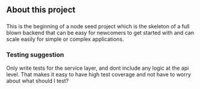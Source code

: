 ## About this project
###
This is the beginning of a node seed project which is the skeleton of a full blown backend that can be easy for newcomers
to get started with and can scale easily for simple or complex applications.

### Testing suggestion
Only write tests for the service layer, and dont include any logic at the api level.
That makes it easy to have high test coverage and not have to worry about what should I test?
